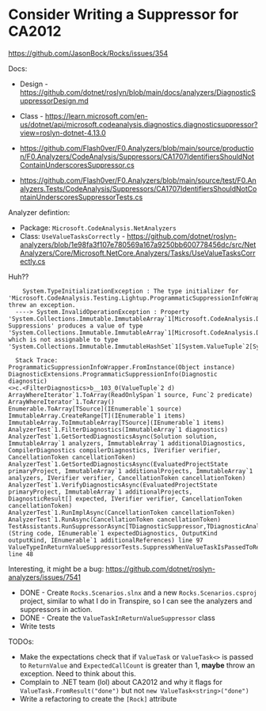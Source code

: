 # Consider Writing a Suppressor for CA2012

https://github.com/JasonBock/Rocks/issues/354

Docs:
* Design - https://github.com/dotnet/roslyn/blob/main/docs/analyzers/DiagnosticSuppressorDesign.md
* Class - https://learn.microsoft.com/en-us/dotnet/api/microsoft.codeanalysis.diagnostics.diagnosticsuppressor?view=roslyn-dotnet-4.13.0

* https://github.com/Flash0ver/F0.Analyzers/blob/main/source/production/F0.Analyzers/CodeAnalysis/Suppressors/CA1707IdentifiersShouldNotContainUnderscoresSuppressor.cs
* https://github.com/Flash0ver/F0.Analyzers/blob/main/source/test/F0.Analyzers.Tests/CodeAnalysis/Suppressors/CA1707IdentifiersShouldNotContainUnderscoresSuppressorTests.cs

Analyzer defintion: 
* Package: `Microsoft.CodeAnalysis.NetAnalyzers`
* Class: `UseValueTasksCorrectly` - https://github.com/dotnet/roslyn-analyzers/blob/1e98fa3f107e780569a167a9250bb600778456dc/src/NetAnalyzers/Core/Microsoft.NetCore.Analyzers/Tasks/UseValueTasksCorrectly.cs


Huh??

```
    System.TypeInitializationException : The type initializer for 'Microsoft.CodeAnalysis.Testing.Lightup.ProgrammaticSuppressionInfoWrapper' threw an exception.
  ----> System.InvalidOperationException : Property 'System.Collections.Immutable.ImmutableArray`1[Microsoft.CodeAnalysis.Diagnostics.Suppression] Suppressions' produces a value of type 'System.Collections.Immutable.ImmutableArray`1[Microsoft.CodeAnalysis.Diagnostics.Suppression]', which is not assignable to type 'System.Collections.Immutable.ImmutableHashSet`1[System.ValueTuple`2[System.String,Microsoft.CodeAnalysis.LocalizableString]]'

  Stack Trace: 
ProgrammaticSuppressionInfoWrapper.FromInstance(Object instance)
DiagnosticExtensions.ProgrammaticSuppressionInfo(Diagnostic diagnostic)
<>c.<FilterDiagnostics>b__103_0(ValueTuple`2 d)
ArrayWhereIterator`1.ToArray(ReadOnlySpan`1 source, Func`2 predicate)
ArrayWhereIterator`1.ToArray()
Enumerable.ToArray[TSource](IEnumerable`1 source)
ImmutableArray.CreateRange[T](IEnumerable`1 items)
ImmutableArray.ToImmutableArray[TSource](IEnumerable`1 items)
AnalyzerTest`1.FilterDiagnostics(ImmutableArray`1 diagnostics)
AnalyzerTest`1.GetSortedDiagnosticsAsync(Solution solution, ImmutableArray`1 analyzers, ImmutableArray`1 additionalDiagnostics, CompilerDiagnostics compilerDiagnostics, IVerifier verifier, CancellationToken cancellationToken)
AnalyzerTest`1.GetSortedDiagnosticsAsync(EvaluatedProjectState primaryProject, ImmutableArray`1 additionalProjects, ImmutableArray`1 analyzers, IVerifier verifier, CancellationToken cancellationToken)
AnalyzerTest`1.VerifyDiagnosticsAsync(EvaluatedProjectState primaryProject, ImmutableArray`1 additionalProjects, DiagnosticResult[] expected, IVerifier verifier, CancellationToken cancellationToken)
AnalyzerTest`1.RunImplAsync(CancellationToken cancellationToken)
AnalyzerTest`1.RunAsync(CancellationToken cancellationToken)
TestAssistants.RunSuppressorAsync[TDiagnosticSuppressor,TDiagnosticAnalyzer](String code, IEnumerable`1 expectedDiagnostics, OutputKind outputKind, IEnumerable`1 additionalReferences) line 97
ValueTypeInReturnValueSuppressorTests.SuppressWhenValueTaskIsPassedToReturnValueAsync() line 48
```

Interesting, it might be a bug: https://github.com/dotnet/roslyn-analyzers/issues/7541

* DONE - Create `Rocks.Scenarios.slnx` and a new `Rocks.Scenarios.csproj` project, similar to what I do in Transpire, so I can see the analyzers and suppressors in action.
* DONE - Create the `ValueTaskInReturnValueSuppressor` class
* Write tests

TODOs:
* Make the expectations check that if `ValueTask` or `ValueTask<>` is passed to `ReturnValue` and `ExpectedCallCount` is greater than 1, **maybe** throw an exception. Need to think about this.
* Complain to .NET team (lol) about CA2012 and why it flags for `ValueTask.FromResult("done")` but not `new ValueTask<string>("done")`
* Write a refactoring to create the `[Rock]` attribute